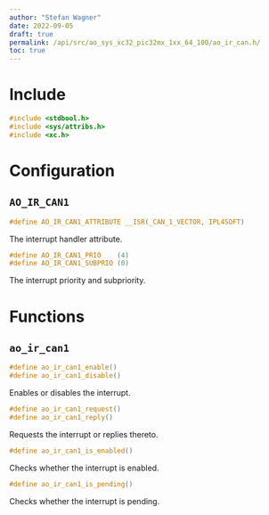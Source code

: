 ```yaml
---
author: "Stefan Wagner"
date: 2022-09-05
draft: true
permalink: /api/src/ao_sys_xc32_pic32mx_1xx_64_100/ao_ir_can.h/
toc: true
---
```


# Include

```c
#include <stdbool.h>
#include <sys/attribs.h>
#include <xc.h>
```

# Configuration

## `AO_IR_CAN1`

```c
#define AO_IR_CAN1_ATTRIBUTE __ISR(_CAN_1_VECTOR, IPL4SOFT)
```

The interrupt handler attribute.

```c
#define AO_IR_CAN1_PRIO    (4)
#define AO_IR_CAN1_SUBPRIO (0)
```

The interrupt priority and subpriority.

# Functions

## `ao_ir_can1`

```c
#define ao_ir_can1_enable()
#define ao_ir_can1_disable()
```

Enables or disables the interrupt.

```c
#define ao_ir_can1_request()
#define ao_ir_can1_reply()
```

Requests the interrupt or replies thereto.

```c
#define ao_ir_can1_is_enabled()
```

Checks whether the interrupt is enabled.

```c
#define ao_ir_can1_is_pending()
```

Checks whether the interrupt is pending.

